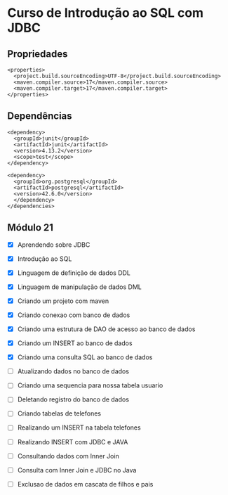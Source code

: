 # Curso de Introdução ao SQL com JDBC

## Propriedades

```
<properties>
  <project.build.sourceEncoding>UTF-8</project.build.sourceEncoding>
  <maven.compiler.source>17</maven.compiler.source>
  <maven.compiler.target>17</maven.compiler.target>
</properties>

```

## Dependências

```
<dependency>
  <groupId>junit</groupId>
  <artifactId>junit</artifactId>
  <version>4.13.2</version>
  <scope>test</scope>
</dependency>

<dependency>
  <groupId>org.postgresql</groupId>
  <artifactId>postgresql</artifactId>
  <version>42.6.0</version>
  </dependency>
</dependencies>

```


## Módulo 21

- [x] Aprendendo sobre JDBC
- [x] Introdução ao SQL
- [x] Linguagem de definição de dados DDL
- [x] Linguagem de manipulação de dados DML
- [x] Criando um projeto com maven
- [x] Criando conexao com banco de dados
- [x] Criando uma estrutura de DAO de acesso ao banco de dados
- [x] Criando um INSERT ao banco de dados
- [x] Criando uma consulta SQL ao banco de dados
- [ ] Atualizando dados no banco de dados
- [ ] Criando uma sequencia para nossa tabela usuario
- [ ] Deletando registro do banco de dados
- [ ] Criando tabelas de telefones
- [ ] Realizando um INSERT na tabela telefones
- [ ] Realizando INSERT com JDBC e JAVA
- [ ] Consultando dados com Inner Join
- [ ] Consulta com Inner Join e JDBC no Java
- [ ] Exclusao de dados em cascata de filhos e pais

